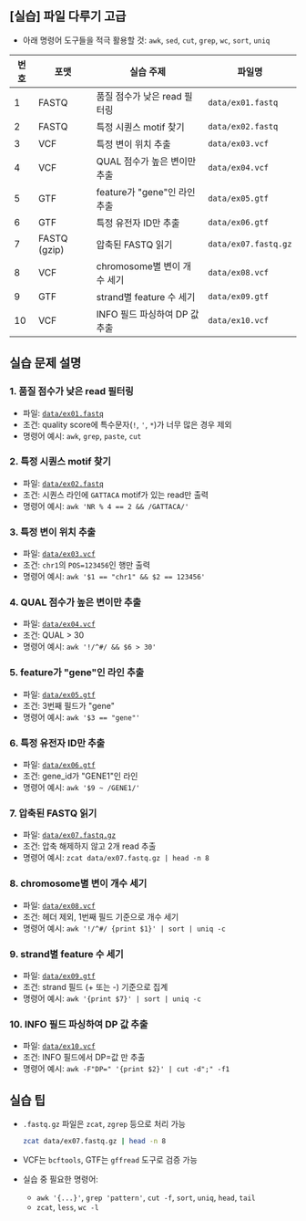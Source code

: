 ## [실습] 파일 다루기 고급

* 아래 명령어 도구들을 적극 활용할 것: `awk`, `sed`, `cut`, `grep`, `wc`, `sort`, `uniq`

| 번호 | 포맷           | 실습 주제                  | 파일명                  |
| -- | ------------ | ---------------------- | -------------------- |
| 1  | FASTQ        | 품질 점수가 낮은 read 필터링     | `data/ex01.fastq`    |
| 2  | FASTQ        | 특정 시퀀스 motif 찾기        | `data/ex02.fastq`    |
| 3  | VCF          | 특정 변이 위치 추출            | `data/ex03.vcf`      |
| 4  | VCF          | QUAL 점수가 높은 변이만 추출     | `data/ex04.vcf`      |
| 5  | GTF          | feature가 "gene"인 라인 추출 | `data/ex05.gtf`      |
| 6  | GTF          | 특정 유전자 ID만 추출          | `data/ex06.gtf`      |
| 7  | FASTQ (gzip) | 압축된 FASTQ 읽기           | `data/ex07.fastq.gz` |
| 8  | VCF          | chromosome별 변이 개수 세기   | `data/ex08.vcf`      |
| 9  | GTF          | strand별 feature 수 세기   | `data/ex09.gtf`      |
| 10 | VCF          | INFO 필드 파싱하여 DP 값 추출   | `data/ex10.vcf`      |


## 실습 문제 설명

### 1. 품질 점수가 낮은 read 필터링

* 파일: [`data/ex01.fastq`](../data/ex01.fastq)
* 조건: quality score에 특수문자(`!`, `'`, `*`)가 너무 많은 경우 제외
* 명령어 예시: `awk`, `grep`, `paste`, `cut`

### 2. 특정 시퀀스 motif 찾기

* 파일: [`data/ex02.fastq`](../data/ex02.fastq)
* 조건: 시퀀스 라인에 `GATTACA` motif가 있는 read만 출력
* 명령어 예시: `awk 'NR % 4 == 2 && /GATTACA/'`

### 3. 특정 변이 위치 추출

* 파일: [`data/ex03.vcf`](../data/ex03.vcf)
* 조건: `chr1`의 `POS=123456`인 행만 출력
* 명령어 예시: `awk '$1 == "chr1" && $2 == 123456'`

### 4. QUAL 점수가 높은 변이만 추출

* 파일: [`data/ex04.vcf`](../data/ex04.vcf)
* 조건: QUAL > 30
* 명령어 예시: `awk '!/^#/ && $6 > 30'`

### 5. feature가 "gene"인 라인 추출

* 파일: [`data/ex05.gtf`](../data/ex05.gtf)
* 조건: 3번째 필드가 "gene"
* 명령어 예시: `awk '$3 == "gene"'`

### 6. 특정 유전자 ID만 추출

* 파일: [`data/ex06.gtf`](../data/ex06.gtf)
* 조건: gene\_id가 "GENE1"인 라인
* 명령어 예시: `awk '$9 ~ /GENE1/'`

### 7. 압축된 FASTQ 읽기

* 파일: [`data/ex07.fastq.gz`](../data/ex07.fastq.gz)
* 조건: 압축 해제하지 않고 2개 read 추출
* 명령어 예시: `zcat data/ex07.fastq.gz | head -n 8`

### 8. chromosome별 변이 개수 세기

* 파일: [`data/ex08.vcf`](../data/ex08.vcf)
* 조건: 헤더 제외, 1번째 필드 기준으로 개수 세기
* 명령어 예시: `awk '!/^#/ {print $1}' | sort | uniq -c`

### 9. strand별 feature 수 세기

* 파일: [`data/ex09.gtf`](../data/ex09.gtf)
* 조건: strand 필드 (+ 또는 -) 기준으로 집계
* 명령어 예시: `awk '{print $7}' | sort | uniq -c`

### 10. INFO 필드 파싱하여 DP 값 추출

* 파일: [`data/ex10.vcf`](../data/ex10.vcf)
* 조건: INFO 필드에서 DP=값 만 추출
* 명령어 예시: `awk -F"DP=" '{print $2}' | cut -d";" -f1`


## 실습 팁

* `.fastq.gz` 파일은 `zcat`, `zgrep` 등으로 처리 가능

  ```bash
  zcat data/ex07.fastq.gz | head -n 8
  ```
* VCF는 `bcftools`, GTF는 `gffread` 도구로 검증 가능
* 실습 중 필요한 명령어:

  * `awk '{...}'`, `grep 'pattern'`, `cut -f`, `sort`, `uniq`, `head`, `tail`
  * `zcat`, `less`, `wc -l`

